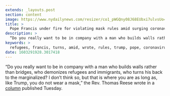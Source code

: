 ```yaml
--- 
extends: _layouts.post 
section: content 
image: https://www.nydailynews.com/resizer/co1_pWGQny08J68EUbxi7ulvsUo=/1200x0/top/cloudfront-us-east-1.images.arcpublishing.com/tronc/5NUFWH3DTBEVJDIBQDPRODNHFU.jpg 
title: > 
  Pope Francis under fire for violating mask rules amid surging coronavirus cases 
description: > 
  “Do you really want to be in company with a man who builds walls rather than bridges, who demonizes refugees and immigrants, who turns his back to the marginalized?I don’t think so, but that is where you are as long as, like Trump, you do not wear a mask,” the Rev.Thomas Reese wrote in a column published Tuesday. 
keywords: > 
  refugees, francis, turns, amid, wrote, rules, trump, pope, coronavirus, violating, surging, thomas, walls, mask, rev, think, cases, reese, wear 
date: 1603291928.3017418 
--- 
```

<div><p class=""> &#8220;Do you really want to be in company with a man who builds walls rather than bridges, who demonizes refugees and immigrants, who turns his back to the marginalized? I don&#8217;t think so, but that is where you are as long as, like Trump, you do not wear a mask,&#8221; the Rev. Thomas Reese wrote in a <a href="https://religionnews.com/2020/10/20/dear-pope-francis-six-reasons-you-should-wear-a-mask/" target="_blank">column</a> published Tuesday.</p> </div>